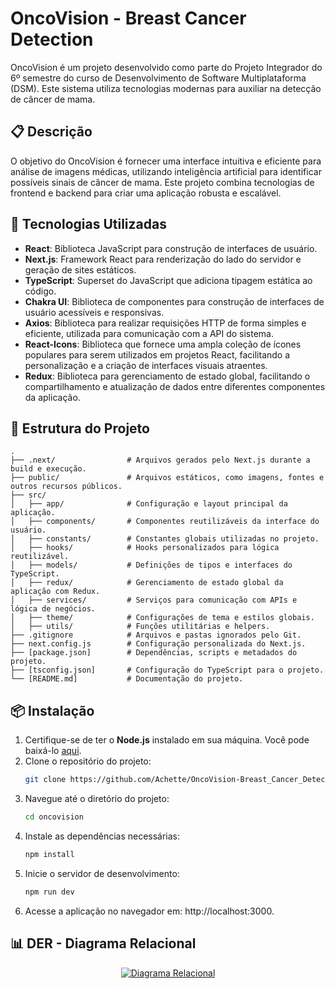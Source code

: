 # OncoVision - Breast Cancer Detection

OncoVision é um projeto desenvolvido como parte do Projeto Integrador do 6º semestre do curso de Desenvolvimento de Software Multiplataforma (DSM). Este sistema utiliza tecnologias modernas para auxiliar na detecção de câncer de mama.

## 📋 Descrição

O objetivo do OncoVision é fornecer uma interface intuitiva e eficiente para análise de imagens médicas, utilizando inteligência artificial para identificar possíveis sinais de câncer de mama. Este projeto combina tecnologias de frontend e backend para criar uma aplicação robusta e escalável.

## 🚀 Tecnologias Utilizadas

- **React**: Biblioteca JavaScript para construção de interfaces de usuário.
- **Next.js**: Framework React para renderização do lado do servidor e geração de sites estáticos.
- **TypeScript**: Superset do JavaScript que adiciona tipagem estática ao código.
- **Chakra UI**: Biblioteca de componentes para construção de interfaces de usuário acessíveis e responsivas.
- **Axios**: Biblioteca para realizar requisições HTTP de forma simples e eficiente, utilizada para comunicação com a API do sistema.
- **React-Icons**: Biblioteca que fornece uma ampla coleção de ícones populares para serem utilizados em projetos React, facilitando a personalização e a criação de interfaces visuais atraentes.
- **Redux**: Biblioteca para gerenciamento de estado global, facilitando o compartilhamento e atualização de dados entre diferentes componentes da aplicação.

## 📂 Estrutura do Projeto

```plaintext
.
├── .next/                # Arquivos gerados pelo Next.js durante a build e execução.
├── public/               # Arquivos estáticos, como imagens, fontes e outros recursos públicos.
├── src/
│   ├── app/              # Configuração e layout principal da aplicação.
│   ├── components/       # Componentes reutilizáveis da interface do usuário.
│   ├── constants/        # Constantes globais utilizadas no projeto.
│   ├── hooks/            # Hooks personalizados para lógica reutilizável.
│   ├── models/           # Definições de tipos e interfaces do TypeScript.
│   ├── redux/            # Gerenciamento de estado global da aplicação com Redux.
│   ├── services/         # Serviços para comunicação com APIs e lógica de negócios.
│   ├── theme/            # Configurações de tema e estilos globais.
│   ├── utils/            # Funções utilitárias e helpers.
├── .gitignore            # Arquivos e pastas ignorados pelo Git.
├── next.config.js        # Configuração personalizada do Next.js.
├── [package.json]        # Dependências, scripts e metadados do projeto.
├── [tsconfig.json]       # Configuração do TypeScript para o projeto.
└── [README.md]           # Documentação do projeto.
```

## 📦 Instalação

1. Certifique-se de ter o **Node.js** instalado em sua máquina. Você pode baixá-lo [aqui](https://nodejs.org/).
2. Clone o repositório do projeto:
   ```bash
   git clone https://github.com/Achette/OncoVision-Breast_Cancer_Detection.git
   ```
3. Navegue até o diretório do projeto:
   ```bash
   cd oncovision
   ```
4. Instale as dependências necessárias:
   ```bash
   npm install
   ```
5. Inicie o servidor de desenvolvimento:
   ```bash
   npm run dev
   ```
6. Acesse a aplicação no navegador em: http://localhost:3000.

## 📊 DER - Diagrama Relacional

<div align="center">
  <a href="https://mermaid.live/edit#pako:eNqNVM1u2zAMfhWBp7RLDTux41i3oj1stwHdLpuHgrUYR6gtGbKctQ3yQHuOvdhk52f2bKDTSeL3kfxEUtpDpgUBh6zAur6XmBssU8Xc6izsa02G7Y-Wdn14sEaqnDXOrrCkMVI5t5_aiB5iKJe1JTO76hkLnUs1u2KcnRytfiZ1JBxS1RfxSVWNvUeLAyWbQqNlJaF6NChkU09jll5sY2garMjIkpy0aRgN4TRSl1rbraK6nlT82ZCQmZVaDSRLZVl1gca1K_CJip7Z3Zm-OIEsc0IsiUe076T76AqtzesoqxT_E7ZDc7KnKF13RrG__5jUcNvYLSkrM2y5D2R2MqOBjssYnIdnfhmWNtFOD0Qe52OaOp6YzmWHhRTt3Vr7rENb9pPWhevZO5WbUnzq1ewygMOC_BOxeyspBCmwmxu38T3v2u17s8DZBt-mycGAeW4jZ5ZO77EXJoXrvtvf5-HuijWhQDb2Oofs5Rypy7Syv3-VPYWON91Y7r4AHBLHtexIMIfcSAHcmobmUJIpsT1CV-kUXHT3jwB3W4HmOYVUHZxPheqb1uXZzegm3wLfYFG7U1O1fT79VxcKKUHmTjfKAo-SLgTwPbwAj9een8RhHATLcBEESTyHV-ArL17762W0CBaLKIiiVXSYw1uX1PeSMFz74TLw42S9CqPDH0UenbU">
    <img src="https://mermaid.ink/img/pako:eNqNVM1u2zAMfhWBp7RLDTux41i3oj1stwHdLpuHgrUYR6gtGbKctQ3yQHuOvdhk52f2bKDTSeL3kfxEUtpDpgUBh6zAur6XmBssU8Xc6izsa02G7Y-Wdn14sEaqnDXOrrCkMVI5t5_aiB5iKJe1JTO76hkLnUs1u2KcnRytfiZ1JBxS1RfxSVWNvUeLAyWbQqNlJaF6NChkU09jll5sY2garMjIkpy0aRgN4TRSl1rbraK6nlT82ZCQmZVaDSRLZVl1gca1K_CJip7Z3Zm-OIEsc0IsiUe076T76AqtzesoqxT_E7ZDc7KnKF13RrG__5jUcNvYLSkrM2y5D2R2MqOBjssYnIdnfhmWNtFOD0Qe52OaOp6YzmWHhRTt3Vr7rENb9pPWhevZO5WbUnzq1ewygMOC_BOxeyspBCmwmxu38T3v2u17s8DZBt-mycGAeW4jZ5ZO77EXJoXrvtvf5-HuijWhQDb2Oofs5Rypy7Syv3-VPYWON91Y7r4AHBLHtexIMIfcSAHcmobmUJIpsT1CV-kUXHT3jwB3W4HmOYVUHZxPheqb1uXZzegm3wLfYFG7U1O1fT79VxcKKUHmTjfKAo-SLgTwPbwAj9een8RhHATLcBEESTyHV-ArL17762W0CBaLKIiiVXSYw1uX1PeSMFz74TLw42S9CqPDH0UenbU?type=png" alt="Diagrama Relacional">
  </a>
</div>